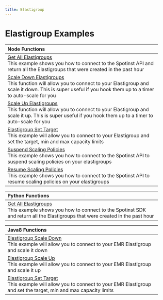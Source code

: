 ```yaml
---
title: Elastigroup
---
```


# Elastigroup Examples

|Node Functions| 
|:--------------------------- |
|[Get All Elastigroups](./node-spotinst-api-getGroups) </br> This example shows you how to connect to the Spotinst API and return all the Elastigroups that were created in the past hour|
|[Scale Down Elastigroups](./node-elastigroup-scaleDown) </br> This function will allow you to connect to your Elastigroup and scale it down. This is super useful if you hook them up to a timer to auto-scale for you|
|[Scale Up Elastigroups](./node-elastigroup-scaleUp) </br> This function will allow you to connect to your Elastigroup and scale it up. This is super useful if you hook them up to a timer to auto-scale for you|
|[Elastigroup Set Target](./node-elastigroup-setTarget) </br> This example will allow you to connect to your Elastigroup and set the target, min and max capacity limits|
|[Suspend Scaling Policies](./node-spotinst-api-suspendPolicy) </br> This example shows you how to connect to the Spotinst API to suspend scaling policies on your elastigroups|
|[Resume Scaling Policies](./node-spotinst-api-resumePolicy) </br> This example shows you how to connect to the Spotinst API to resume scaling policies on your elastigroups| nodeJS |


|Python Functions| 
|:--------------------------- |
|[Get All Elastigroups](./python-spotinst-sdk-getGroups) </br> This example shows you how to connect to the Spotinst SDK and return all the Elastigroups that were created in the past hour|


|Java8 Functions| 
|:--------------------------- |
|[Elastigroup Scale Down](./java8-elastigroup-scaleDown) </br> This example will allow you to connect to your EMR Elastigroup and scale it down|
|[Elastigroup Scale Up](./java8-elastigroup-scaleUp) </br> This example will allow you to connect to your EMR Elastigroup and scale it up|
|[Elastigroup Set Target](./java8-elastigroup-setCapacity) </br> This example will allow you to connect to your EMR Elastigroup and set the target, min and max capacity limits|